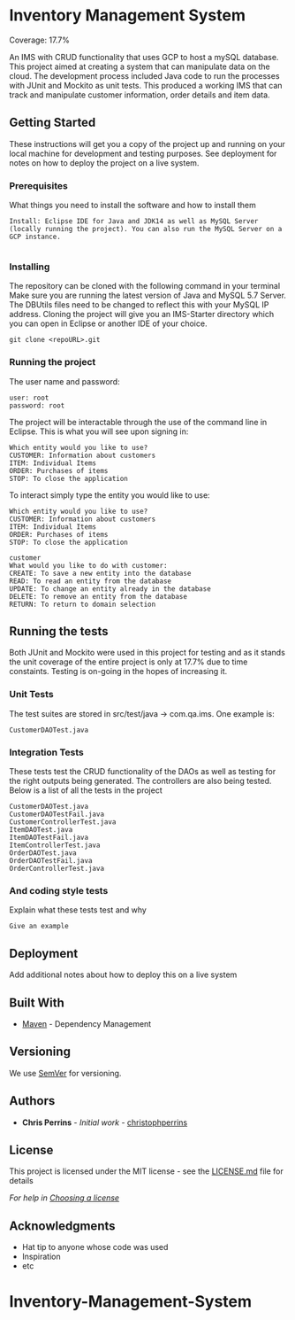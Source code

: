 # Inventory Management System
Coverage: 17.7%

An IMS with CRUD functionality that uses GCP to host a mySQL database. This project aimed at creating a system that can manipulate data on the cloud. The development process included Java code to run the processes with JUnit and Mockito as unit tests. This produced a working IMS that can track and manipulate customer information, order details and item data.

## Getting Started

These instructions will get you a copy of the project up and running on your local machine for development and testing purposes. See deployment for notes on how to deploy the project on a live system.

### Prerequisites

What things you need to install the software and how to install them

```
Install: Eclipse IDE for Java and JDK14 as well as MySQL Server (locally running the project). You can also run the MySQL Server on a GCP instance.


```

### Installing

The repository can be cloned with the following command in your terminal Make sure you are running the latest version of Java and MySQL 5.7 Server. The DBUtils files need to be changed to reflect this with your MySQL IP address. Cloning the project will give you an IMS-Starter directory which you can open in Eclipse or another IDE of your choice.

```
git clone <repoURL>.git
```

### Running the project

The user name and password:

```
user: root
password: root
```

The project will be interactable through the use of the command line in Eclipse. This is what you will see upon signing in:

```
Which entity would you like to use?
CUSTOMER: Information about customers
ITEM: Individual Items
ORDER: Purchases of items
STOP: To close the application
```

To interact simply type the entity you would like to use:

```
Which entity would you like to use?
CUSTOMER: Information about customers
ITEM: Individual Items
ORDER: Purchases of items
STOP: To close the application

customer
What would you like to do with customer:
CREATE: To save a new entity into the database
READ: To read an entity from the database
UPDATE: To change an entity already in the database
DELETE: To remove an entity from the database
RETURN: To return to domain selection

```

## Running the tests
Both JUnit and Mockito were used in this project for testing and as it stands the unit coverage of the entire project is only at 17.7% due to time constaints. Testing is on-going in the hopes of increasing it.

### Unit Tests 
The test suites are stored in src/test/java -> com.qa.ims. One example is:

```
CustomerDAOTest.java
```

### Integration Tests 
These tests test the CRUD functionality of the DAOs as well as testing for the right outputs being generated. The controllers are also being tested. Below is a list of all the tests in the project

```
CustomerDAOTest.java
CustomerDAOTestFail.java
CustomerControllerTest.java
ItemDAOTest.java
ItemDAOTestFail.java
ItemControllerTest.java
OrderDAOTest.java
OrderDAOTestFail.java
OrderControllerTest.java

```

### And coding style tests

Explain what these tests test and why

```
Give an example
```

## Deployment

Add additional notes about how to deploy this on a live system

## Built With

* [Maven](https://maven.apache.org/) - Dependency Management

## Versioning

We use [SemVer](http://semver.org/) for versioning.

## Authors

* **Chris Perrins** - *Initial work* - [christophperrins](https://github.com/christophperrins)

## License

This project is licensed under the MIT license - see the [LICENSE.md](LICENSE.md) file for details 

*For help in [Choosing a license](https://choosealicense.com/)*

## Acknowledgments

* Hat tip to anyone whose code was used
* Inspiration
* etc
# Inventory-Management-System
